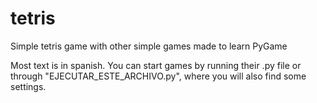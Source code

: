 # tetris
Simple tetris game with other simple games made to learn PyGame

Most text is in spanish. You can start games by running their .py file or through "EJECUTAR_ESTE_ARCHIVO.py", where you will also find some settings.
